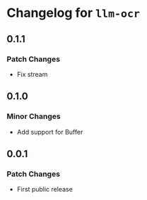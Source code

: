 # Changelog for `llm-ocr`

## 0.1.1

### Patch Changes

- Fix stream

## 0.1.0

### Minor Changes

- Add support for Buffer

## 0.0.1

### Patch Changes

- First public release

